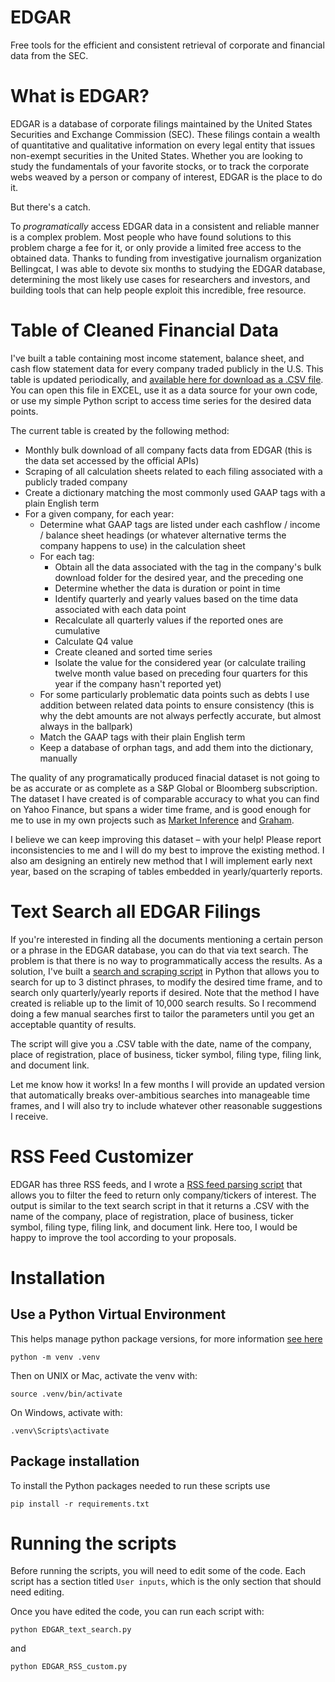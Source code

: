# EDGAR
Free tools for the efficient and consistent retrieval of corporate and financial data from the SEC. 

# What is EDGAR?

EDGAR is a database of corporate filings maintained by the United States Securities and Exchange Commission (SEC). These filings contain a wealth of quantitative and qualitative information on every legal entity that issues non-exempt securities in the United States. Whether you are looking to study the fundamentals of your favorite stocks, or to track the corporate webs weaved by a person or company of interest, EDGAR is the place to do it.

But there's a catch. 

To _programatically_ access EDGAR data in a consistent and reliable manner is a complex problem. Most people who have found solutions to this problem charge a fee for it, or only provide a limited free access to the obtained data. Thanks to funding from investigative journalism organization Bellingcat, I was able to devote six months to studying the EDGAR database, determining the most likely use cases for researchers and investors, and building tools that can help people exploit this incredible, free resource.

# Table of Cleaned Financial Data

I've built a table containing most income statement, balance sheet, and cash flow statement data for every company traded publicly in the U.S. This table is updated periodically, and [available here for download as a .CSV file](https://edgar.marketinference.com/). You can open this file in EXCEL, use it as a data source for your own code, or use my simple Python script to access time series for the desired data points. 

The current table is created by the following method:

  - Monthly bulk download of all company facts data from EDGAR (this is the data set accessed by the official APIs)
  - Scraping of all calculation sheets related to each filing associated with a publicly traded company
  - Create a dictionary matching the most commonly used GAAP tags with a plain English term 
  - For a given company, for each year:
    - Determine what GAAP tags are listed under each cashflow / income / balance sheet headings (or whatever alternative terms the company happens to use) in the calculation sheet 
    - For each tag:
      - Obtain all the data associated with the tag in the company's bulk download folder for the desired year, and the preceding one 
      - Determine whether the data is duration or point in time
      - Identify quarterly and yearly values based on the time data associated with each data point
      - Recalculate all quarterly values if the reported ones are cumulative
      - Calculate Q4 value
      - Create cleaned and sorted time series
      - Isolate the value for the considered year (or calculate trailing twelve month value based on preceding four quarters for this year if the company hasn't reported yet)
    - For some particularly problematic data points such as debts I use addition between related data points to ensure consistency (this is why the debt amounts are not always perfectly accurate, but almost always in the ballpark)
    - Match the GAAP tags with their plain English term
    - Keep a database of orphan tags, and add them into the dictionary, manually
   
The quality of any programatically produced finacial dataset is not going to be as accurate or as complete as a S&P Global or Bloomberg subscription. The dataset I have created is of comparable accuracy to what you can find on Yahoo Finance, but spans a wider time frame, and is good enough for me to use in my own projects such as [Market Inference](https://www.marketinference.com/) and [Graham](https://graham.marketinference.com/info). 

I believe we can keep improving this dataset – with your help! Please report inconsistencies to me and I will do my best to improve the existing method. I also am designing an entirely new method that I will implement early next year, based on the scraping of tables embedded in yearly/quarterly reports. 

# Text Search all EDGAR Filings

If you're interested in finding all the documents mentioning a certain person or a phrase in the EDGAR database, you can do that via text search. The problem is that there is no way to programmatically access the results. As a solution, I've built a [search and scraping script](EDGAR_text_search.py) in Python that allows you to search for up to 3 distinct phrases, to modify the desired time frame, and to search only quarterly/yearly reports if desired. Note that the method I have created is reliable up to the limit of 10,000 search results. So I recommend doing a few manual searches first to tailor the parameters until you get an acceptable quantity of results.

The script will give you a .CSV table with the date, name of the company, place of registration, place of business, ticker symbol, filing type, filing link, and document link. 

Let me know how it works! In a few months I will provide an updated version that automatically breaks over-ambitious searches into manageable time frames, and I will also try to include whatever other reasonable suggestions I receive. 

# RSS Feed Customizer

EDGAR has three RSS feeds, and I wrote a [RSS feed parsing script](EDGAR_RSS_custom.py)  that allows you to filter the feed to return only company/tickers of interest. The output is similar to the text search script in that it returns a .CSV with the name of the company, place of registration, place of business, ticker symbol, filing type, filing link, and document link. Here too, I would be happy to improve the tool according to your proposals. 

# Installation

## Use a Python Virtual Environment
This helps manage python package versions, for more information [see here](https://packaging.python.org/en/latest/guides/installing-using-pip-and-virtual-environments)

`python -m venv .venv`

Then on UNIX or Mac, activate the venv with:

`source .venv/bin/activate`

On Windows, activate with:

`.venv\Scripts\activate`

## Package installation

To install the Python packages needed to run these scripts use

`pip install -r requirements.txt`

# Running the scripts

Before running the scripts, you will need to edit some of the code. Each script has a section titled `User inputs`, which is the only section that should need editing.

Once you have edited the code, you can run each script with:

`python EDGAR_text_search.py`

and

`python EDGAR_RSS_custom.py`